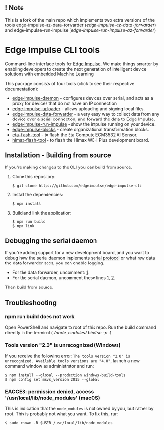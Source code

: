 ## ! Note 

This is a fork of the main repo which implements two extra  versions of the tools edge-impulse-az-data-forwarder (*edge-impulse-az-data-forwarder*) and edge-impulse-run-impulse (*edge-impulse-run-impulse-az-forwarder*)

# Edge Impulse CLI tools

Command-line interface tools for [Edge Impulse](https://www.edgeimpulse.com). We make things smarter by enabling developers to create the next generation of intelligent device solutions with embedded Machine Learning.

This package consists of four tools (click to see their respective documentation):

* [edge-impulse-daemon](https://docs.edgeimpulse.com/docs/cli-daemon) - configures devices over serial, and acts as a proxy for devices that do not have an IP connection.
* [edge-impulse-uploader](https://docs.edgeimpulse.com/docs/cli-uploader) - allows uploading and signing local files.
* [edge-impulse-data-forwarder](https://docs.edgeimpulse.com/docs/cli-data-forwarder) - a very easy way to collect data from any device over a serial connection, and forward the data to Edge Impulse.
* [edge-impulse-run-impulse](https://docs.edgeimpulse.com/docs/cli-run-impulse) - show the impulse running on your device.
* [edge-impulse-blocks](https://docs.edgeimpulse.com/docs/cli-blocks) - create organizational transformation blocks.
* [eta-flash-tool](https://docs.edgeimpulse.com/docs/cli-eta-flash-tool) - to flash the Eta Compute ECM3532 AI Sensor.
* [himax-flash-tool](https://docs.edgeimpulse.com/docs/cli-himax-flash-tool) - to flash the Himax WE-I Plus development board.

## Installation - Building from source

If you're making changes to the CLI you can build from source.

1. Clone this repository:

    ```
    $ git clone https://github.com/edgeimpulse/edge-impulse-cli
    ```

1. Install the dependencies:

    ```
    $ npm install
    ```

1. Build and link the application:

    ```
    $ npm run build
    $ npm link
    ```

## Debugging the serial daemon

If you're adding support for a new development board, and you want to debug how the serial daemon implements [serial protocol](https://docs.edgeimpulse.com/reference#remote-mgmt-serial-protocol) or what raw data the data forwarder sees, you can enable logging.

* For the data forwarder, uncomment: [1](https://github.com/edgeimpulse/edgeimpulse/blob/d4168023478e7ad6b3808687e7a9c02961ec4be9/serial-daemon/cli/data-forwarder.ts#L113).
* For the serial daemon, uncomment these lines [1](https://github.com/edgeimpulse/edgeimpulse/blob/d4168023478e7ad6b3808687e7a9c02961ec4be9/studio/shared/daemon/ei-serial-protocol.ts#L768), [2](https://github.com/edgeimpulse/edgeimpulse/blob/d4168023478e7ad6b3808687e7a9c02961ec4be9/studio/shared/daemon/ei-serial-protocol.ts#L786).

Then build from source.

## Troubleshooting

### npm run build does not work

Open PowerShell and navigate to root of this repo. Run the build command directly in the terminal (*./node_modules/.bin/tsc -p .*)

### Tools version "2.0" is unrecognized (Windows)

If you receive the following error: `The tools version "2.0" is unrecognized. Available tools versions are "4.0"`, launch a new command window as administrator and run:

```
$ npm install --global --production windows-build-tools
$ npm config set msvs_version 2015 --global
```

### EACCES: permission denied, access '/usr/local/lib/node_modules' (macOS)

This is indication that the `node_modules` is not owned by you, but rather by root. This is probably not what you want. To fix this, run:

```
$ sudo chown -R $USER /usr/local/lib/node_modules
```
